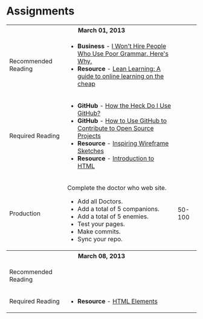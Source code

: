 Assignments
==============================
<table>
      <tr>
        <th colspan="3">March 01, 2013</th>
      </tr>
      <tr>
        <td>
          <p>Recommended Reading </p>
        </td>
        <td>
          <ul>
            <li><strong>Business</strong> - <a href="http://blogs.hbr.org/cs/2012/07/i_wont_hire_people_who_use_poo.html">I Won't Hire People Who Use Poor Grammar. Here's Why.</a> </li>
            <li><strong>Resource</strong> - <a href="http://www.searchenginepeople.com/blog/lean-learning-a-guide-to-online-learning-on-the-cheap.html">Lean Learning: A guide to online learning on the cheap</a></li>
          </ul>
        </td>
        <td>&nbsp;</td>
      </tr>
      <tr>
        <td>
          <p>Required Reading        </p>
        </td>
        <td>
          <ul>
            <li><strong>GitHub</strong> - <a href="http://lifehacker.com/5983680/how-the-heck-do-i-use-github">How the Heck Do I Use GitHub?</a></li>
            <li><strong>GitHub</strong> - <a href="http://www.lockergnome.com/web/2011/12/13/how-to-use-github-to-contribute-to-open-source-projects/">How to Use GitHub to Contribute to Open Source Projects</a></li>
            <li><strong>Resource</strong> - <a href="http://webdesignledger.com/inspiration/inspiring-wireframe-sketches">Inspiring Wireframe Sketches</a>            
            <li><strong>Resource</strong> - <a href="https://developer.mozilla.org/en-US/docs/HTML/Introduction">Introduction to HTML</a></li>
          </ul>
        </td>
        <td>&nbsp;</td>
      </tr>
      <tr>
        <td>
          <p>Production        </p>
        </td>
        <td>
          <p>Complete the doctor who web site.</p>
          <ul>
            <li>Add all Doctors.</li>
            <li>Add a total of 5 companions.</li>
            <li>Add a total of 5 enemies.</li>
            <li>Test your pages.</li>
            <li>Make commits.</li>
            <li>Sync your repo.</li>
          </ul>
        </td>
        <td>50-100</td>
      </tr>
      <tr>
        <th colspan="3">March 08, 2013</th>
      </tr> 
      <tr>
        <td>
          <p>Recommended Reading </p>
        </td>
        <td>&nbsp;</td>
        <td>&nbsp;</td>
      </tr>
      <tr>
        <td>
          <p>Required Reading </p>
        </td>
        <td>
          <ul>
            <li><strong>Resource</strong> - <a href="https://developer.mozilla.org/en-US/docs/HTML/Element">HTML Elements</a></li>
          </ul>
        </td>
        <td>&nbsp;</td>
      </tr>
    </table>